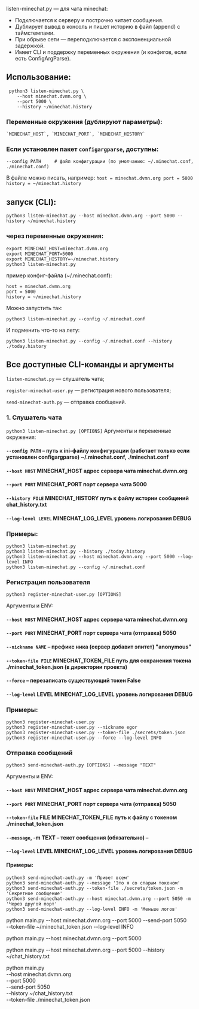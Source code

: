 listen-minechat.py —  для чата minechat:
- Подключается к серверу и построчно читает сообщения.
- Дублирует вывод в консоль и пишет историю в файл (append) с таймстемпами.
- При обрыве сети — переподключается с экспоненциальной задержкой.
- Имеет CLI и поддержку переменных окружения (и конфигов, если есть ConfigArgParse).

## Использование:
     python3 listen-minechat.py \
        --host minechat.dvmn.org \
        --port 5000 \
        --history ~/minechat.history

### Переменные окружения (дублируют параметры):
    `MINECHAT_HOST`, `MINECHAT_PORT`, `MINECHAT_HISTORY`

### Если установлен пакет `configargparse`, доступны:
```
--config PATH     # файл конфигурации (по умолчанию: ~/.minechat.conf, ./minechat.conf)
 ```
В файле можно писать, например:
    ```
    host = minechat.dvmn.org
    port = 5000
    history = ~/minechat.history
    ```

## запуск (CLI):

`python3 listen-minechat.py --host minechat.dvmn.org --port 5000 --history ~/minechat.history`


### через переменные окружения:

```
export MINECHAT_HOST=minechat.dvmn.org
export MINECHAT_PORT=5000
export MINECHAT_HISTORY=~/minechat.history
python3 listen-minechat.py
```

пример конфиг-файла (~/.minechat.conf):

```
host = minechat.dvmn.org
port = 5000
history = ~/minechat.history
```

Можно запустить так:

`python3 listen-minechat.py --config ~/.minechat.conf`

И подменить что-то на лету:

`python3 listen-minechat.py --config ~/.minechat.conf --history ./today.history`

## Все доступные CLI-команды и аргументы


`listen-minechat.py` — слушатель чата;

`register-minechat-user.py` — регистрация нового пользователя;

`send-minechat-auth.py` — отправка сообщений.

### 1. Слушатель чата
`python3 listen-minechat.py [OPTIONS]`
Аргументы и переменные окружения:


#### `--config PATH`	–	путь к ini-файлу конфигурации (работает только если установлен configargparse)	~/.minechat.conf, ./minechat.conf
#### `--host HOST`	MINECHAT_HOST	адрес сервера чата	minechat.dvmn.org
#### `--port PORT`	MINECHAT_PORT	порт сервера чата	5000
#### `--history FILE`	MINECHAT_HISTORY	путь к файлу истории сообщений	chat_history.txt
#### `--log-level LEVEL`	MINECHAT_LOG_LEVEL	уровень логирования	DEBUG
### Примеры:
```
python3 listen-minechat.py
python3 listen-minechat.py --history ./today.history
python3 listen-minechat.py --host minechat.dvmn.org --port 5000 --log-level INFO
python3 listen-minechat.py --config ~/.minechat.conf
```
### Регистрация пользователя
`python3 register-minechat-user.py [OPTIONS]`


Аргументы и ENV:


#### `--host HOST`	MINECHAT_HOST	адрес сервера чата	minechat.dvmn.org
#### `--port PORT`	MINECHAT_PORT	порт сервера чата (отправка)	5050
#### `--nickname NAME`	–	префикс ника (сервер добавит эпитет)	"anonymous"
#### `--token-file FILE`	MINECHAT_TOKEN_FILE	путь для сохранения токена	./minechat_token.json (в директории проекта)
#### `--force`	–	перезаписать существующий токен	False
#### `--log-level` LEVEL	MINECHAT_LOG_LEVEL	уровень логирования	DEBUG

### Примеры:
```
python3 register-minechat-user.py
python3 register-minechat-user.py --nickname egor
python3 register-minechat-user.py --token-file ./secrets/token.json
python3 register-minechat-user.py --force --log-level INFO
```
### Отправка сообщений
`python3 send-minechat-auth.py [OPTIONS] --message "TEXT"`


Аргументы и ENV:

#### `--host HOST`	MINECHAT_HOST	адрес сервера чата	minechat.dvmn.org
#### `--port PORT`	MINECHAT_PORT	порт сервера чата (отправка)	5050
#### `--token-file` FILE	MINECHAT_TOKEN_FILE	путь к файлу с токеном	./minechat_token.json
#### `--message`, -m TEXT	–	текст сообщения (обязательно)	–
#### -`-log-level` LEVEL	MINECHAT_LOG_LEVEL	уровень логирования	DEBUG

#### Примеры:
```
python3 send-minechat-auth.py -m 'Привет всем'
python3 send-minechat-auth.py --message 'Это я со старым токеном'
python3 send-minechat-auth.py --token-file ./secrets/token.json -m 'Секретное сообщение'
python3 send-minechat-auth.py --host minechat.dvmn.org --port 5050 -m 'Через другой порт'
python3 send-minechat-auth.py --log-level INFO -m 'Меньше логов'
```

python main.py --host minechat.dvmn.org --port 5000 --send-port 5050 \
  --token-file ~/minechat_token.json --log-level INFO


python main.py --host minechat.dvmn.org --port 5000

python main.py --host minechat.dvmn.org --port 5000 --history ~/chat_history.txt

python main.py \
  --host minechat.dvmn.org \
  --port 5000 \
  --send-port 5050 \
  --history ~/chat_history.txt \
  --token-file ./minechat_token.json

